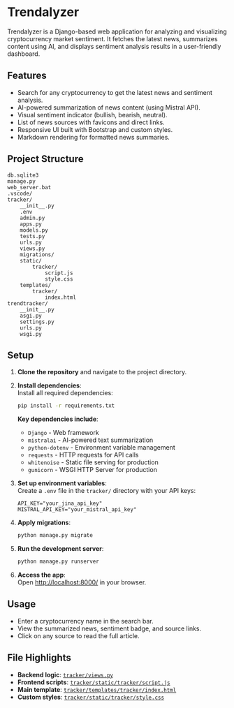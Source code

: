 # Trendalyzer

Trendalyzer is a Django-based web application for analyzing and visualizing cryptocurrency market sentiment. It fetches the latest news, summarizes content using AI, and displays sentiment analysis results in a user-friendly dashboard.

## Features

- Search for any cryptocurrency to get the latest news and sentiment analysis.
- AI-powered summarization of news content (using Mistral API).
- Visual sentiment indicator (bullish, bearish, neutral).
- List of news sources with favicons and direct links.
- Responsive UI built with Bootstrap and custom styles.
- Markdown rendering for formatted news summaries.

## Project Structure

```
db.sqlite3
manage.py
web_server.bat
.vscode/
tracker/
    __init__.py
    .env
    admin.py
    apps.py
    models.py
    tests.py
    urls.py
    views.py
    migrations/
    static/
        tracker/
            script.js
            style.css
    templates/
        tracker/
            index.html
trendtracker/
    __init__.py
    asgi.py
    settings.py
    urls.py
    wsgi.py
```

## Setup

1. **Clone the repository** and navigate to the project directory.

2. **Install dependencies**:  
   Install all required dependencies:
    ```sh
    pip install -r requirements.txt
    ```
   
   **Key dependencies include**:
   - `Django` - Web framework
   - `mistralai` - AI-powered text summarization
   - `python-dotenv` - Environment variable management
   - `requests` - HTTP requests for API calls
   - `whitenoise` - Static file serving for production
   - `gunicorn` - WSGI HTTP Server for production

3. **Set up environment variables**:  
   Create a `.env` file in the `tracker/` directory with your API keys:
    ```
    API_KEY="your_jina_api_key"
    MISTRAL_API_KEY="your_mistral_api_key"
    ```

4. **Apply migrations**:
    ```sh
    python manage.py migrate
    ```

5. **Run the development server**:
    ```sh
    python manage.py runserver
    ```

6. **Access the app**:  
   Open [http://localhost:8000/](http://localhost:8000/) in your browser.

## Usage

- Enter a cryptocurrency name in the search bar.
- View the summarized news, sentiment badge, and source links.
- Click on any source to read the full article.

## File Highlights

- **Backend logic**: [`tracker/views.py`](tracker/views.py)
- **Frontend scripts**: [`tracker/static/tracker/script.js`](tracker/static/tracker/script.js)
- **Main template**: [`tracker/templates/tracker/index.html`](tracker/templates/tracker/index.html)
- **Custom styles**: [`tracker/static/tracker/style.css`](tracker/static/tracker/style.css)
